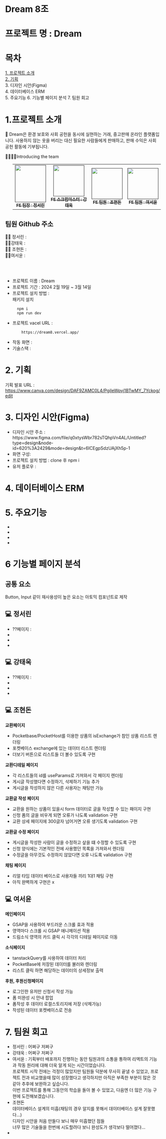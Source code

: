 # Dream 8조

# 프로젝트 명 : Dream

# 목차

[1. 프로젝트 소개](#1.프로젝트-소개) <br/>
[2. 기획](#-2.-기획)  <br/>
3. 디자인 시안(Figma) <br/>
4. 데이터베이스 ERM <br/>
5. 주요기능 
6. 기능별 페이지 분석
7. 팀원 회고


# 1.프로젝트 소개
💖 Dream은 환경 보호와 사회 공헌을 동시에 실현하는 거래, 중고판매 온라인 플랫폼입니다. 사용하지 않는 옷을 버리는 대신 필요한 사람들에게 판매하고, 판매 수익은 사회 공헌 활동에 기부됩니다.

👨‍👩‍👧‍👦Introducing the team
<ul>
<table>
  <tbody>
    <tr>
      <td align="center"><a href=""><img src="https://github.com/FRONTENDSCHOOL8/dream8/assets/147236247/bc3c45d7-3c02-435c-80ed-cc3ca809a800" width="100px" height="120px" alt=""/><br /><sub><b>FE 팀장 : 정서린 </b></sub></a><br /></td>
      <td align="center"><a href=""><img src="https://github.com/FRONTENDSCHOOL8/dream8/assets/147236247/e07f7088-5a4b-4303-a564-36938a00104e" width="100px" height="100px" alt=""/><br /><sub><b>FE 스크럼마스터 : 강태욱 </b></sub></a><br /></td>
      <td align="center"><a href=""><img src="https://github.com/FRONTENDSCHOOL8/dream8/assets/113508075/f559e510-135d-43b0-845c-abcc5cf3be1e" width="100px" height="100px" alt=""/><br /><sub><b>FE 팀원 : 조현돈 </b></sub></a><br /></td>
      <td align="center"><a href=""><img src="https://github.com/FRONTENDSCHOOL8/dream8/assets/147236247/e43331e2-4358-40b6-b86d-69b276519f17" width="100px" height="100px" alt=""/><br /><sub><b>FE 팀원 : 여서윤 </b></sub></a><br /></td>
     </tr>
  </tbody>
</table>
</ul>


  ## 팀원 Github 주소
 
👨‍🚀 정서린 :  
   👨‍🚀강태욱 :   
      👨‍🚀 조현돈 :  
       👨‍🚀여서윤 :  

</br>
</br>



<ul>
      <li> 프로젝트 이름 : Dream </li>
   <li> 프로젝트 기간 :   2024 2월 19일 ~ 3월 14일</li>
   <li> 프로젝트 설치 방법 :
    </br> 패키지 설치
  
      npm i
      npm run dev
      
      
   </li>
      <li>프로젝트 vacel URL :  
        
        https://dream8.vercel.app/ 
        
    
</li>
      <li>작동 화면 :</li>
      <li>기술스택 : </li>
</ul>




# 2. 기획

  기획 발표 URL : https://www.canva.com/design/DAF9ZAMC0L4/PgiIeWpvj1BTwMY_7Yckog/edit





# 3. 디자인 시안(Figma)


<ul>
   <li>  디자인 시안 주소 : https://www.figma.com/file/q0xtysWbr782sTQhpVn4AL/Untitled?type=design&node-id=620%3A2429&mode=design&t=6ICEgpSdzUAjXh5p-1</li>
   <li> 화면 구성:</li>
   <li> 프로젝트 설치 방법 : clone 후 npm i </li>
   <li> 유저 플로우  :</li>
    
</ul>





# 4. 데이터베이스 ERM





# 5. 주요기능 


<ul>
        <li> </li>
   <li> </li>
   <li>  </li>
   <li> </li>
    
</ul>


# 6 기능별 페이지 분석
## 공통 요소
Button, Input 같이 재사용성이 높은 요소는 아토믹 컴포넌트로 제작

## 💻 정서린

<ul>
      <li> ??페이지 : </li>
   <li> </li>
   <li>  </li>
   <li> </li>
    
</ul>

## 💻 강태욱

<ul>
        <li> ??페이지 : </li>
   <li> </li>
   <li>  </li>
   <li> </li>
    
</ul>

## 💻 조현돈

**교환페이지**
<ul> 
   <li>Pocketbase/PocketHost를 이용한 상품의 isExchange가 참인 상품 리스트 렌더링</li>
   <li>포켓베이스 exchange에 있는 데이터 리스트 렌더링</li>
   <li>더보기 버튼으로 리스트들 더 볼수 있도록 구현 </li>
</ul>

**교환디테일 페이지**
<ul> 
   <li>각 리스트들의 id를 useParams로 가져와서 각 페이지 렌더링</li>
   <li>게시글 작성했다면 수정하기, 삭제하기 기능 추가</li>
   <li>게시글을 작성하지 않은 다른 사용자는 채팅만 가능</li>
</ul>

**교환글 작성 페이지**
<ul> 
   <li>교환을 원하는 상품이 있을시 form 데이터로 글을 작성할 수 있는 패이지 구현</li>
   <li>신청 폼의 글을 비우게 되면 오류가 나도록 validation 구현</li>
   <li>교환 상세 페이지에 300글자 넘어거면 오류 생기도록 validation 구현</li>
</ul>

**교환글 수정 페이지**
<ul> 
   <li>게시글을 작성한 사람이 글을 수정하고 샆을 떄 수정할 수 있도록 구현</li>
   <li>신청 양식에는 기본적인 전에 사용했던 목록을 가져와서 렌더링</li>
   <li>수정글을 아무것도 수정하지 않았다면 오류 나도록 validation 구현</li>
</ul>

**채팅 페이지**
<ul> 
   <li>리얼 타임 데이터 베이스로 사용자들 끼리 1대1 채팅 구현</li>
  <li>아직 완벽하게 구현은 x</li>
</ul>


## 💻 여서윤

**메인페이지**
<ul>
   <li>GSAP을 사용하여 부드러운 스크롤 효과 적용</li>
   <li>영역마다 스크롤 시 GSAP 애니메이션 적용</li>
   <li>드림소식 영역의 카드 클릭 시 각각의 디테일 페이지로 이동</li>
</ul>

**소식페이지**
<ul>
   <li>tanstackQuery를 사용하여 데이터 처리</li>
   <li>PocketBase에 저장된 데이터를 불러와 렌더링</li>
   <li>리스트 클릭 하면 해당하는 데이터의 상세정보 출력</li>
</ul>

**후원, 후원신청페이지**
<ul>
   <li>로그인한 유저만 신청서 작성 가능</li>
   <li>폼 미완성 시 안내 팝업</li>
   <li>폼작성 후 데이터 로컬스토리지에 저장 (삭제가능)</li>
   <li>작성된 데이터 포켓베이스로 전송</li>
</ul>


# 7. 팀원 회고

<ul>
   <li> 정서린 :   어쩌구 저쩌구 </li>
   <li> 강태욱 :   어쩌구 저쩌구 </li>

   <li> 여서윤 : 기획부터 배포까지 진행하는 동안 팀원과의 소통을 통하여 리액트의 기능과 작동 원리에 대해 더욱 알게 되는 시간이었습니다. <br>
프로젝트 시작 전에는 걱정이 많았지만 팀원들 덕분에 무사히 끝낼 수 있었고, 프로젝트 전과 비교했을때 많이 성장했다고 생각하지만 아직은 부족한 부분이 많은 것 같아 추후에 보완하고 싶습니다. <br>
 이번 프로젝트를 통해 그동안의 학습을 돌아 볼 수 있었고, 다음엔 더 많은 기능 구현에 도전해보겠습니다.</li>
      <li> 조현돈 <br>
         데이터베이스 설계의 미흡(채팅의 경우 알지를 못해서 데이터베이스 설계 잘못했다...) <br>
         디자인 시안을 처음 만들다 보니 매우 미흡했던 점들 <br>
         너무 많은 기술들을 한번에 시도할려다 보니 완성도가 생각보다 떨어졌다... <br>
      </li>
   <li></li>

</ul>


